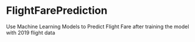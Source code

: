 # FlightFarePrediction
Use Machine Learning Models to Predict Flight Fare after training the model with 2019 flight data
